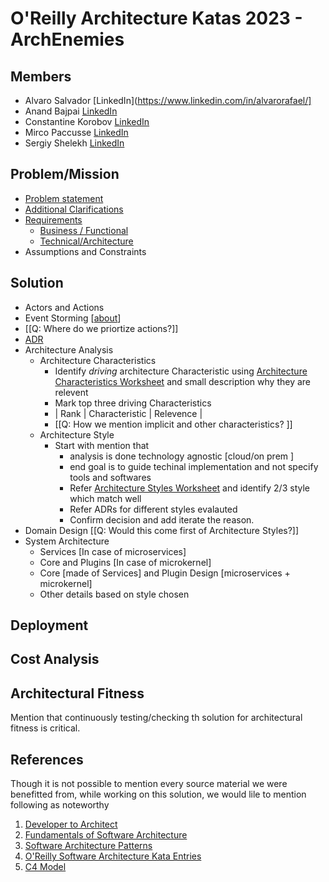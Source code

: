 # O'Reilly Architecture Katas 2023 - ArchEnemies

## Members

- Alvaro Salvador [LinkedIn](https://www.linkedin.com/in/alvarorafael/]
- Anand Bajpai [LinkedIn](https://www.linkedin.com/in/bajpai-anand)
- Constantine Korobov [LinkedIn](https://www.linkedin.com/in/ckorobov/)
- Mirco Paccusse [LinkedIn](https://www.linkedin.com/in/mirco-paccusse-97525012/)
- Sergiy Shelekh [LinkedIn](https://www.linkedin.com/in/proxitrone/)

## Problem/Mission

- [Problem statement](/problem.md)
- [Additional Clarifications](/doc/glosary.md)
- [Requirements](/doc/requirenments.md)
  - [Business / Functional](/doc/requirenments.md#functional)
  - [Technical/Architecture](/doc/requirenments.md#architecture-characteristics)
- Assumptions and Constraints

## Solution

- Actors and Actions
- Event Storming [[about](https://www.eventstorming.com/)]
- [[Q: Where do we priortize actions?]]
- [ADR](/doc/adr)
- Architecture Analysis
  - Architecture Characteristics
    - Identify *driving* architecture Characteristic using [Architecture Characteristics Worksheet](https://www.developertoarchitect.com/downloads/architecture-characteristics-worksheet.pdf) and small description why they are relevent
    - Mark top three driving Characteristics
    - | Rank | Characteristic | Relevence |
    - [[Q: How we mention implicit and other characteristics? ]]
  - Architecture Style
    - Start with mention that
      - analysis is done technology agnostic [cloud/on prem ]
      - end goal is to guide techinal implementation and not specify tools and softwares
      - Refer [Architecture Styles Worksheet](https://www.developertoarchitect.com/downloads/architecture-styles-worksheet.pdf) and identify 2/3 style which match well
      - Refer ADRs for different styles evalauted
      - Confirm decision and add iterate the reason.
- Domain Design [[Q: Would this come first of Architecture Styles?]]
- System Architecture
  - Services [In case of microservices]
  - Core and Plugins [In case of microkernel]
  - Core [made of Services] and Plugin Design [microservices + microkernel]
  - Other details based on style chosen

## Deployment

## Cost Analysis

## Architectural Fitness

Mention that continuously testing/checking th solution for architectural fitness is critical.

## References

Though it is not possible to mention every source material we were benefitted from, while working on this solution, we would lile to mention following as noteworthy

1. [Developer to Architect](https://www.developertoarchitect.com/)
2. [Fundamentals of Software Architecture](https://www.oreilly.com/library/view/fundamentals-of-software/9781492043447/)
3. [Software Architecture Patterns](https://www.oreilly.com/library/view/software-architecture-patterns/9781491971437/)
4. [O'Reilly Software Architecture Kata Entries](https://github.com/tekiegirl/SoftwareArchitectureResources/blob/main/Resources/OReillyKata.md)
5. [C4 Model](https://c4model.com/)
